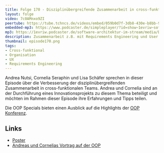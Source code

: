```yaml
---
title: Folge 170 - Disziplinübergreifende Zusammenarbeit in cross-funktionalen Teams Andrea Nutsi & Cornelia Seraphin - OOP Special 
layout: folge
video: 7c0AMnxo9ZI
peertube: https://tube.tchncs.de/videos/embed/059b0d7f-3db8-430e-b8bb-92b2e32f2349
embedded-mp3: https://www.podcaster.de/simpleplayer/?id=show~1evriw~software-architektur-im-stream~pod-dcc5365d085eff1dd7439cef68&v=1687589832
mp3: https://1evriw.podcaster.de/software-architektur-im-stream/media/Disziplinuebergreifende_Zusammenarbeit_in_cross-funktionalen_Teams_-_OOP_Special_mit_Andrea_Nutsi_-_Cornelia_Seraphin.mp3
description: Zusammenarbeit z.B. mit Requirements Engineering und User Experience in agilen Projekten
thumbnail: episode170.png
tags:
- Cross-funktional
- Organisation
- UX
- Requirements Engineering
---
```


Andrea Nutsi, Cornelia Seraphin und Lisa Schäfer sprechen in dieser
Episode über die Verbesserung der disziplinübergreifenden
Zusammenarbeit in cross-funktionalen Teams. Andrea und Cornelia sind
an der Durchführung eines Innovationsprojekts zu diesem Thema
beteiligt und möchten im Rahmen dieser Episode ihre Erfahrungen und
Tipps teilen.

Die OOP Specials bieten einen Ausblick auf die Highlights der [OOP
Konferenz](https://www.oop-konferenz.de/).

## Links

* [Poster](https://www.msg.group/erfolg-durch-zusammenarbeit-re-und-ux-vereinen)
* [Andreas und Cornelias Vortrag auf der OOP](https://www.oop-konferenz.de/oop-2023-muenchen/programm/konferenzprogramm#item-5815)
